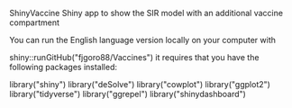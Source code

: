ShinyVaccine
Shiny app to show the SIR model with an additional vaccine compartment

You can run the English language version locally on your computer with

shiny::runGitHub("fjgoro88/Vaccines")
it requires that you have the following packages installed:

library("shiny")
library("deSolve")
library("cowplot")
library("ggplot2")
library("tidyverse")
library("ggrepel")
library("shinydashboard")
